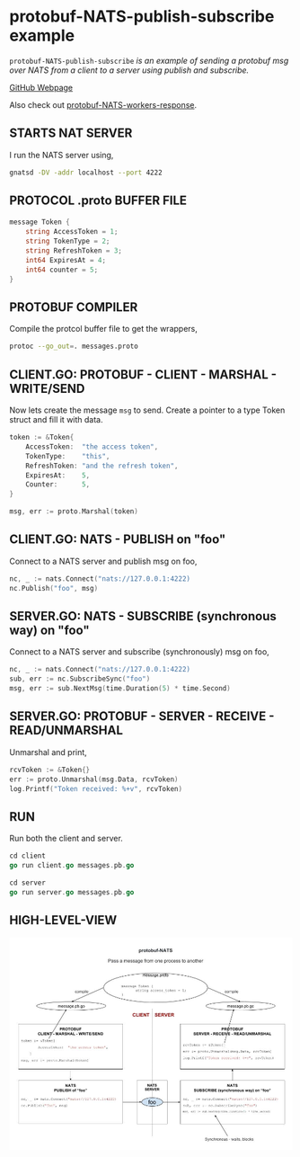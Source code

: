 # protobuf-NATS-publish-subscribe example

`protobuf-NATS-publish-subscribe` _is an example of
sending a protobuf msg over NATS from a client
to a server using publish and subscribe._

[GitHub Webpage](https://jeffdecola.github.io/my-go-examples/)

Also check out
[protobuf-NATS-workers-response](https://github.com/JeffDeCola/my-go-examples/tree/master/protobuf-NATS-workers-response).

## STARTS NAT SERVER

I run the NATS server using,

```bash
gnatsd -DV -addr localhost --port 4222
```

## PROTOCOL .proto BUFFER FILE

```go
message Token {
    string AccessToken = 1;
    string TokenType = 2;
    string RefreshToken = 3;
    int64 ExpiresAt = 4;
    int64 counter = 5;
}
```

## PROTOBUF COMPILER

Compile the protcol buffer file to get the wrappers,

```bash
protoc --go_out=. messages.proto
```

## CLIENT.GO: PROTOBUF - CLIENT - MARSHAL - WRITE/SEND

Now lets create the message `msg` to send. Create a pointer
to a type Token struct and fill it with data.

```go
token := &Token{
    AccessToken:  "the access token",
    TokenType:    "this",
    RefreshToken: "and the refresh token",
    ExpiresAt:    5,
    Counter:      5,
}
```

```go
msg, err := proto.Marshal(token)
```

## CLIENT.GO: NATS - PUBLISH on "foo"

Connect to a NATS server and publish msg on foo,

```go
nc, _ := nats.Connect("nats://127.0.0.1:4222)
nc.Publish("foo", msg)
```

## SERVER.GO: NATS - SUBSCRIBE (synchronous way) on "foo"

Connect to a NATS server and subscribe (synchronously)
msg on foo,

```go
nc, _ := nats.Connect("nats://127.0.0.1:4222)
sub, err := nc.SubscribeSync("foo")
msg, err := sub.NextMsg(time.Duration(5) * time.Second)
```

## SERVER.GO: PROTOBUF - SERVER - RECEIVE - READ/UNMARSHAL

Unmarshal and print,

```go
rcvToken := &Token{}
err := proto.Unmarshal(msg.Data, rcvToken)
log.Printf("Token received: %+v", rcvToken)
```

## RUN

Run both the client and server.

```go
cd client
go run client.go messages.pb.go
```

```go
cd server
go run server.go messages.pb.go
```

## HIGH-LEVEL-VIEW

![IMAGE - protobuf-NATS - IMAGE](protobuf-NATS.jpg)
